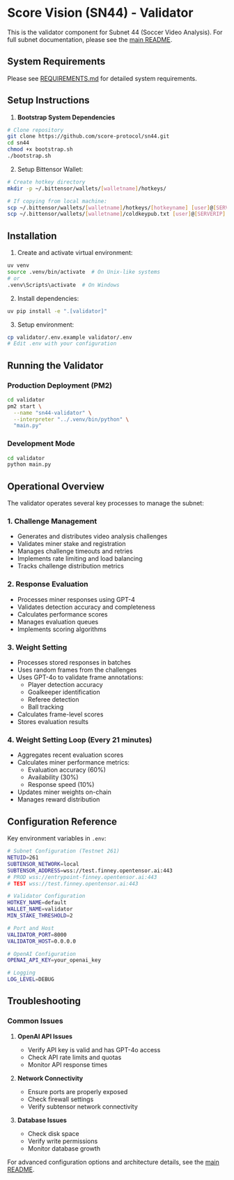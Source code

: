 # Score Vision (SN44) - Validator

This is the validator component for Subnet 44 (Soccer Video Analysis). For full subnet documentation, please see the [main README](../README.md).

## System Requirements

Please see [REQUIREMENTS.md](REQUIREMENTS.md) for detailed system requirements.

## Setup Instructions

1. **Bootstrap System Dependencies**

```bash
# Clone repository
git clone https://github.com/score-protocol/sn44.git
cd sn44
chmod +x bootstrap.sh
./bootstrap.sh
```

2. Setup Bittensor Wallet:

```bash
# Create hotkey directory
mkdir -p ~/.bittensor/wallets/[walletname]/hotkeys/

# If copying from local machine:
scp ~/.bittensor/wallets/[walletname]/hotkeys/[hotkeyname] [user]@[SERVERIP]:~/.bittensor/wallets/[walletname]/hotkeys/[hotkeyname]
scp ~/.bittensor/wallets/[walletname]/coldkeypub.txt [user]@[SERVERIP]:~/.bittensor/wallets/[walletname]/coldkeypub.txt
```

## Installation

1. Create and activate virtual environment:

```bash
uv venv
source .venv/bin/activate  # On Unix-like systems
# or
.venv\Scripts\activate  # On Windows
```

2. Install dependencies:

```bash
uv pip install -e ".[validator]"
```

3. Setup environment:

```bash
cp validator/.env.example validator/.env
# Edit .env with your configuration
```

## Running the Validator

### Production Deployment (PM2)

```bash
cd validator
pm2 start \
  --name "sn44-validator" \
  --interpreter "../.venv/bin/python" \
  "main.py"
```

### Development Mode

```bash
cd validator
python main.py
```

## Operational Overview

The validator operates several key processes to manage the subnet:

### 1. Challenge Management

- Generates and distributes video analysis challenges
- Validates miner stake and registration
- Manages challenge timeouts and retries
- Implements rate limiting and load balancing
- Tracks challenge distribution metrics

### 2. Response Evaluation

- Processes miner responses using GPT-4
- Validates detection accuracy and completeness
- Calculates performance scores
- Manages evaluation queues
- Implements scoring algorithms

### 3. Weight Setting

- Processes stored responses in batches
- Uses random frames from the challenges
- Uses GPT-4o to validate frame annotations:
  - Player detection accuracy
  - Goalkeeper identification
  - Referee detection
  - Ball tracking
- Calculates frame-level scores
- Stores evaluation results

### 4. Weight Setting Loop (Every 21 minutes)

- Aggregates recent evaluation scores
- Calculates miner performance metrics:
  - Evaluation accuracy (60%)
  - Availability (30%)
  - Response speed (10%)
- Updates miner weights on-chain
- Manages reward distribution

## Configuration Reference

Key environment variables in `.env`:

```bash
# Subnet Configuration (Testnet 261)
NETUID=261
SUBTENSOR_NETWORK=local
SUBTENSOR_ADDRESS=wss://test.finney.opentensor.ai:443
# PROD wss://entrypoint-finney.opentensor.ai:443
# TEST wss://test.finney.opentensor.ai:443

# Validator Configuration
HOTKEY_NAME=default
WALLET_NAME=validator
MIN_STAKE_THRESHOLD=2

# Port and Host
VALIDATOR_PORT=8000
VALIDATOR_HOST=0.0.0.0

# OpenAI Configuration
OPENAI_API_KEY=your_openai_key

# Logging
LOG_LEVEL=DEBUG
```

## Troubleshooting

### Common Issues

1. **OpenAI API Issues**

   - Verify API key is valid and has GPT-4o access
   - Check API rate limits and quotas
   - Monitor API response times

2. **Network Connectivity**

   - Ensure ports are properly exposed
   - Check firewall settings
   - Verify subtensor network connectivity

3. **Database Issues**
   - Check disk space
   - Verify write permissions
   - Monitor database growth

For advanced configuration options and architecture details, see the [main README](../README.md).
